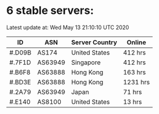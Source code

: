 # 6 stable servers:

Latest update at: Wed May 13 21:10:10 UTC 2020

| ID | ASN | Server Country | Online |
| -- | --- | -------------- | ------ |
| #.D09B | AS174 | United States | 412 hrs |
| #.7F1D | AS63949 | Singapore | 412 hrs |
| #.B6F8 | AS63888 | Hong Kong | 163 hrs |
| #.BD3E | AS63888 | Hong Kong | 1231 hrs |
| #.2A79 | AS63949 | Japan | 71 hrs |
| #.E140 | AS8100 | United States | 13 hrs |

